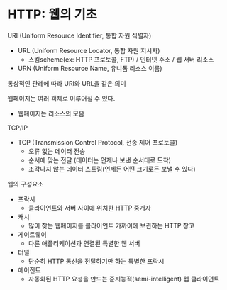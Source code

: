 # HTTP: 웹의 기초

URI (Uniform Resource Identifier, 통합 자원 식별자)
- URL (Uniform Resource Locator, 통합 자원 지시자)
  - 스킴scheme(ex: HTTP 프로토콜, FTP) / 인터넷 주소 / 웹 서버 리소스
- URN (Uniform Resource Name, 유니폼 리소스 이름)

통상적인 관례에 따라 URI와 URL을 같은 의미

웹페이지는 여러 객체로 이루어질 수 있다.
- 웹페이지는 리소스의 모음

TCP/IP
- TCP (Transmission Control Protocol, 전송 제어 프로토콜)
  - 오류 없는 데이터 전송
  - 순서에 맞는 전달 (데이터는 언제나 보낸 순서대로 도착)
  - 조각나지 않는 데이터 스트림(언제든 어떤 크기로든 보낼 수 있다)
  
웹의 구성요소
- 프락시
  - 클라이언트와 서버 사이에 위치한 HTTP 중개자
- 캐시
  - 많이 찾는 웹페이지를  클라이언트 가까이에 보관하는 HTTP 창고
- 게이트웨이
  - 다른 애플리케이션과 연결된 특별한 웹 서버
- 터널
  - 단순히 HTTP 통신을 전달하기만 하는 특별한 프락시
- 에이전트
  - 자동화된 HTTP 요청을 만드는 준지능적(semi-intelligent) 웹 클라이언트
